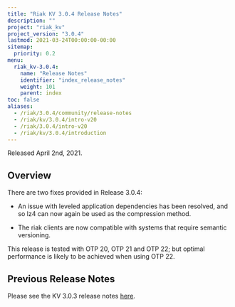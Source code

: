 ```yaml
---
title: "Riak KV 3.0.4 Release Notes"
description: ""
project: "riak_kv"
project_version: "3.0.4"
lastmod: 2021-03-24T00:00:00-00:00
sitemap:
  priority: 0.2
menu:
  riak_kv-3.0.4:
    name: "Release Notes"
    identifier: "index_release_notes"
    weight: 101
    parent: index
toc: false
aliases:
  - /riak/3.0.4/community/release-notes
  - /riak/kv/3.0.4/intro-v20
  - /riak/3.0.4/intro-v20
  - /riak/kv/3.0.4/introduction
---
```


Released April 2nd, 2021.

## Overview

There are two fixes provided in Release 3.0.4:

* An issue with leveled application dependencies has been resolved, and so lz4 can now again be used as the compression method.

* The riak clients are now compatible with systems that require semantic versioning.

This release is tested with OTP 20, OTP 21 and OTP 22; but optimal performance is likely to be achieved when using OTP 22.

## Previous Release Notes

Please see the KV 3.0.3 release notes [here]({{<baseurl>}}riak/kv/3.0.3/release-notes/).

